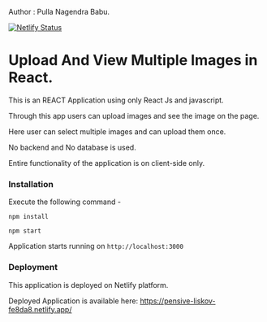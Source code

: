 Author : Pulla Nagendra Babu.

  [![Netlify Status](https://api.netlify.com/api/v1/badges/678f0b57-e135-49c8-9ceb-624414b0d741/deploy-status)](https://app.netlify.com/sites/pensive-liskov-fe8da8/deploys)

# Upload And View Multiple Images in React.

This is an REACT Application using only React Js and javascript.

Through this app users can upload images and see the image on the page.

Here user can select multiple images and can upload them once.

No backend and No database is used.

Entire functionality of the application is on client-side only.

### Installation

Execute the following command -
```
npm install
```
```
npm start
```
Application starts running on `http://localhost:3000`

### Deployment

This application is deployed on Netlify platform.

Deployed Application is available here: <a>https://pensive-liskov-fe8da8.netlify.app/</a>


